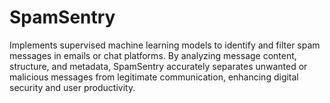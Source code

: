 # SpamSentry
Implements supervised machine learning models to identify and filter spam messages in emails or chat platforms. By analyzing message content, structure, and metadata, SpamSentry accurately separates unwanted or malicious messages from legitimate communication, enhancing digital security and user productivity.
